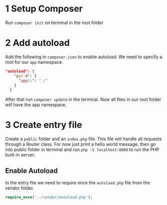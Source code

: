 # 1 Setup Composer

Run `composer init` on terminal in the root folder

# 2 Add autoload

Add the following in `composer.json` to enable autoload.
We need to specify a root for our `app` namespace.

```json
"autoload": {
    "psr-4": {
      "app\\": "./"
    }
  }
```

After that run `composer update` in the terminal.
Now all files in our root folder will have the app namespace.

# 3 Create entry file

Create a `public` folder and an `index.php` file. This file will handle all requests through a Router class. For now just print a hello world message, then go into public folder in terminal and run `php -S localhost:8080` to run the PHP built-in server.

## Enable Autoload

In the entry file we need to require once the `autoload.php` file from the vendor folder.

```php
require_once('../vendor/autoload.php');
```
